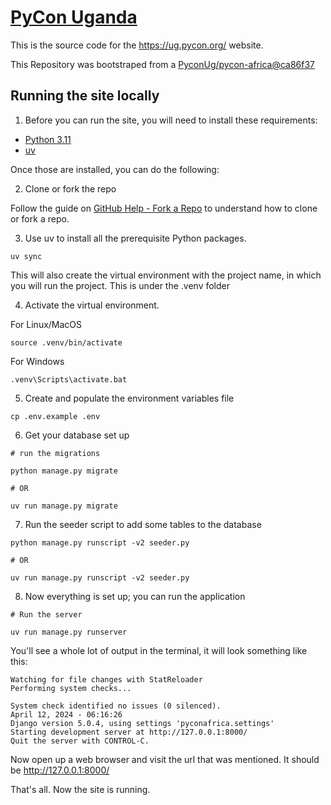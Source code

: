 # [PyCon Uganda](https://ug.pycon.org/)

This is the source code for the https://ug.pycon.org/ website.

This Repository was bootstraped from a [PyconUg/pycon-africa@ca86f37](https://github.com/PyconUg/pycon-africa/commit/ca86f37ab7092d911581fa372dd054f9e72163b3)

## Running the site locally 

1. Before you can run the site, you will need to install these requirements:

* [Python 3.11](https://python.org)
* [uv](https://docs.astral.sh/uv/)

Once those are installed, you can do the following:


2. Clone or fork the repo 

Follow the guide on [GitHub Help - Fork a Repo](https://help.github.com/articles/fork-a-repo) to understand how to clone or fork a repo.


3. Use uv to install all the prerequisite Python packages. 

```
uv sync
```

This will also create the virtual environment with the project name, in which you will run the project. This is under the .venv folder

4. Activate the virtual environment.

For Linux/MacOS
```
source .venv/bin/activate
```

For Windows
```
.venv\Scripts\activate.bat
```

5. Create and populate the environment variables file
```
cp .env.example .env
```

6. Get your database set up 

```
# run the migrations 

python manage.py migrate 

# OR

uv run manage.py migrate
```

7. Run the seeder script to add some tables to the database
```
python manage.py runscript -v2 seeder.py

# OR 

uv run manage.py runscript -v2 seeder.py
```

8. Now everything is set up; you can run the application

```
# Run the server 

uv run manage.py runserver

```

You'll see a whole lot of output in the terminal, it will look something like this:

```
Watching for file changes with StatReloader
Performing system checks...

System check identified no issues (0 silenced).
April 12, 2024 - 06:16:26
Django version 5.0.4, using settings 'pyconafrica.settings'
Starting development server at http://127.0.0.1:8000/
Quit the server with CONTROL-C.

```

Now open up a web browser and visit the url that was mentioned. It should be http://127.0.0.1:8000/

That's all. Now the site is running.

